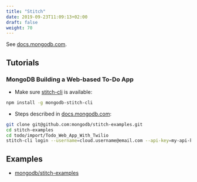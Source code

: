 ```yaml
---
title: "Stitch"
date: 2019-09-23T11:09:13+02:00
draft: false
weight: 70
---
```


See [docs.mongodb.com](https://docs.mongodb.com/stitch/).

## Tutorials

### MongoDB Building a Web-based To-Do App

- Make sure [stitch-cli](https://docs.mongodb.com/stitch/import-export/stitch-cli-reference/#stitch-cli) is available:

```bash
npm install -g mongodb-stitch-cli
```

- Steps described in [docs.mongodb.com](https://docs.mongodb.com/stitch/tutorials/todo-web/):

```bash
git clone git@github.com:mongodb/stitch-examples.git
cd stitch-examples
cd todo/import/Todo_Web_App_With_Twilio
stitch-cli login --username=cloud.username@email.com --api-key=my-api-key
```

## Examples

- [mongodb/stitch-examples](https://github.com/mongodb/stitch-examples)
